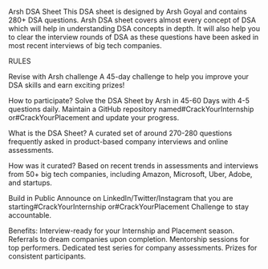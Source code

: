 Arsh DSA Sheet
This DSA sheet is designed by Arsh Goyal and contains 280+ DSA questions. Arsh DSA sheet covers almost every concept of DSA which will help in understanding DSA concepts in depth. It will also help you to clear the interview rounds of DSA as these questions have been asked in most recent interviews of big tech companies.

RULES

Revise with Arsh challenge
A 45-day challenge to help you improve your DSA skills and earn exciting prizes!

How to participate?
Solve the DSA Sheet by Arsh in 45-60 Days with 4-5 questions daily. Maintain a GitHub repository named#CrackYourInternship or#CrackYourPlacement and update your progress.

What is the DSA Sheet?
A curated set of around 270-280 questions frequently asked in product-based company interviews and online assessments.

How was it curated?
Based on recent trends in assessments and interviews from 50+ big tech companies, including Amazon, Microsoft, Uber, Adobe, and startups.

Build in Public
Announce on LinkedIn/Twitter/Instagram that you are starting#CrackYourInternship or#CrackYourPlacement Challenge to stay accountable.

Benefits:
Interview-ready for your Internship and Placement season.
Referrals to dream companies upon completion.
Mentorship sessions for top performers.
Dedicated test series for company assessments.
Prizes for consistent participants.
